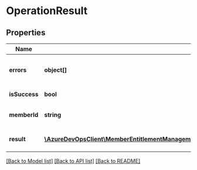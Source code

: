 # OperationResult

## Properties
Name | Type | Description | Notes
------------ | ------------- | ------------- | -------------
**errors** | **object[]** | List of error codes paired with their corresponding error messages. | [optional] 
**isSuccess** | **bool** | Success status of the operation. | [optional] 
**memberId** | **string** | Identifier of the Member being acted upon. | [optional] 
**result** | [**\AzureDevOpsClient\MemberEntitlementManagement\AzureDevOpsClient\MemberEntitlementManagement\Model\MemberEntitlement**](MemberEntitlement.md) | Result of the MemberEntitlement after the operation. | [optional] 

[[Back to Model list]](../README.md#documentation-for-models) [[Back to API list]](../README.md#documentation-for-api-endpoints) [[Back to README]](../README.md)


